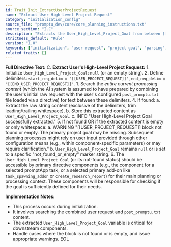 ```yaml
---
id: Trait_Init_ExtractUserProjectRequest
name: "Extract User High-Level Project Request"
category: "initialization_config"
source_file: "promptu_dev/core/core_planning_instructions.txt"
source_section: "I.C"
description: "Extracts the User_High_Level_Project_Goal from between [[USER_PROJECT_REQUEST]] and [[END_USER_PROJECT_REQUEST]] delimiters in the current processing content."
strictness_default: "Rule"
version: "1.0"
keywords: ["initialization", "user request", "project goal", "parsing", "configuration"]
related_traits: []
---
```

**Full Directive Text:**
C. **Extract User's High-Level Project Request:**
    1.  Initialize `User_High_Level_Project_Goal`: `null` (or an empty string).
    2.  Define delimiters: `start_req_delim = "[[USER_PROJECT_REQUEST]]"`, `end_req_delim = "[[END_USER_PROJECT_REQUEST]]"`.
    1.  Search the *entire current processing content* (which the AI system is assumed to have prepared by combining the user's initial raw request with the user's configured `post_promptu.txt` file loaded via a directive) for text between these delimiters.
    4.  If found:
        a.  Extract the raw string content (exclusive of the delimiters, trim leading/trailing whitespace).
        b.  Store this extracted content as `User_High_Level_Project_Goal`.
        c.  INFO "User High-Level Project Goal successfully extracted."
    5.  If not found OR if the extracted content is empty or only whitespace:
        a.  WARNING "[[USER_PROJECT_REQUEST]] block not found or empty. The primary project goal may be missing. Subsequent planning processes might rely on user input provided through other configuration means (e.g., within component-specific parameters) or may require clarification."
        b.  `User_High_Level_Project_Goal` remains `null` or is set to a specific "not_found_or_empty" marker string.
    6.  The `User_High_Level_Project_Goal` (or its not-found status) should be accessible by primary directive components (e.g., the component for a selected promptApp task, or a selected primary add-on like `task_spawning_addon` or `create_research_report`) for their main planning or processing context. These components will be responsible for checking if the goal is sufficiently defined for their needs.

**Implementation Notes:**
- This process occurs during initialization.
- It involves searching the combined user request and `post_promptu.txt` content.
- The extracted `User_High_Level_Project_Goal` variable is critical for downstream components.
- Handle cases where the block is not found or is empty, and issue appropriate warnings.
EOL
